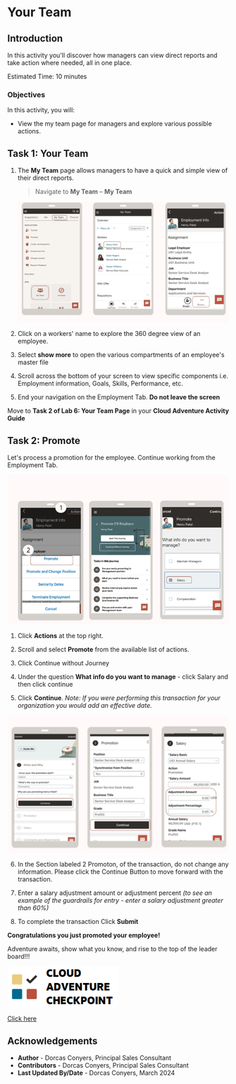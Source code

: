 # Your Team 

## Introduction

In this activity you'll discover how managers can view direct reports and take action where needed, all in one place. 

Estimated Time: 10 minutes


### Objectives


In this activity, you will:
* View the my team page for managers and explore various possible actions. 



## Task 1: Your Team 


1. The **My Team** page allows managers to have a quick and simple view of their direct reports. 


    > Navigate to **My Team** – **My Team**


    ![My Team](images\myteampage.png)

2. Click on a workers' name to explore the 360 degree view of an employee.

3. Select **show more** to open the various compartments of an employee's master file

4. Scroll across the bottom of your screen to view specific components i.e. Employment information, Goals, Skills, Performance, etc. 

5. End your navigation on the Employment Tab. **Do not leave the screen**

Move to **Task 2 of Lab 6: Your Team Page** in your **Cloud Adventure Activity Guide**


## Task 2: Promote 
Let's process a promotion for the employee. Continue working from the Employment Tab.


![Compensation](images\myteamcompensationpage.png)

1. Click **Actions** at the top right.

2. Scroll and select **Promote** from the available list of actions. 

3. Click Continue without Journey

4. Under the question **What info do you want to manage** - click Salary and then click continue

5. Click **Continue**. *Note: If you were performing this transaction for your organization you would add an effective date.*


![Compensation](images\myteamcompensationpage2.png)


6. In the Section labeled 2 Promoton, of the transaction, do not change any information.  Please click the Continue Button to move forward with the transaction.  

7. Enter a salary adjustment amount or adjustment percent *(to see an example of the guardrails for entry - enter a salary adjustment greater than 60%)*

8. To complete the transaction Click **Submit**

**Congratulations you just promoted your employee!**

 


Adventure awaits, show what you know, and rise to the top of the leader board!!!

[![Cloud Adventure](../gen-images/cloud-adventure-checkpoint-image.png)](http://apex.oracle.com/pls/apex/f?p=159406:LOGIN_TEAM:::::CC:HCMCLOUDADVENTURE)

[Click here](http://apex.oracle.com/pls/apex/f?p=159406:LOGIN_TEAM:::::CC:HCMCLOUDADVENTURE) 



## Acknowledgements
* **Author** - Dorcas Conyers, Principal Sales Consultant
* **Contributors** -  Dorcas Conyers, Principal Sales Consultant
* **Last Updated By/Date** - Dorcas Conyers, March 2024